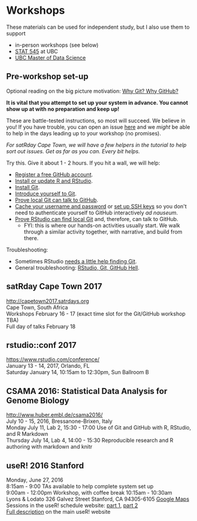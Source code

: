 # Workshops

These materials can be used for independent study, but I also use them to support

  * in-person workshops (see below)
  * [STAT 545](http://stat545.com) at UBC
  * [UBC Master of Data Science](http://masterdatascience.science.ubc.ca)

## Pre-workshop set-up

Optional reading on the big picture motivation: [Why Git? Why GitHub?](#big-picture)

**It is vital that you attempt to set up your system in advance. You cannot show up at with no preparation and keep up!**

These are battle-tested instructions, so most will succeed. We believe in you! If you have trouble, you can open an issue [here](https://github.com/jennybc/happy-git-with-r/issues) and we *might* be able to help in the days leading up to your workshop (no promises).

*For satRday Cape Town, we will have a few helpers in the tutorial to help sort out issues. Get as far as you can. Every bit helps.*

Try this. Give it about 1 - 2 hours. If you hit a wall, we will help:

  * [Register a free GitHub account](#github-acct).
  * [Install or update R and RStudio](#install-r-rstudio).
  * [Install Git](#install-git).
  * [Introduce yourself to Git](#hello-git).
  * [Prove local Git can talk to GitHub](#push-pull-github).
  * [Cache your username and password](#credential-caching) or [set up SSH keys](#ssh-keys) so you don't need to authenticate yourself to GitHub interactively *ad nauseum*.
  * [Prove RStudio can find local Git](#rstudio-git-github) and, therefore, can talk to GitHub.
    - FYI: this is where our hands-on activities usually start. We walk through a similar activity together, with narrative, and build from there.

Troubleshooting:

  * Sometimes RStudio [needs a little help finding Git](#rstudio-see-git).
  * General troubleshooting: [RStudio, Git, GitHub Hell](#troubleshooting).

## satRday Cape Town 2017

<http://capetown2017.satrdays.org>  
Cape Town, South Africa  
Workshops February 16 - 17 (exact time slot for the Git/GitHub workshop TBA)  
Full day of talks February 18

## rstudio::conf 2017

<https://www.rstudio.com/conference/>  
January 13 - 14, 2017, Orlando, FL  
Saturday January 14, 10:15am to 12:30pm, Sun Ballroom B

## CSAMA 2016: Statistical Data Analysis for Genome Biology

<http://www.huber.embl.de/csama2016/>  
July 10 - 15, 2016, Bressanone-Brixen, Italy  
Monday July 11, Lab 2, 15:30 - 17:00 Use of Git and GitHub with R, RStudio, and R Markdown  
Thursday July 14, Lab 4, 14:00 - 15:30 Reproducible research and R authoring with markdown and knitr  

## useR! 2016 Stanford

Monday, June 27, 2016  
8:15am - 9:00 TAs available to help complete system set up  
9:00am - 12:00pm Workshop, with coffee break 10:15am - 10:30am  
Lyons & Lodato 326 Galvez Street Stanford, CA 94305-6105 [Google Maps](https://goo.gl/maps/wkvKkBkbs1J2)  
Sessions in the useR! schedule website: [part 1](http://schedule.user2016.org/event/7Bad/using-git-and-github-with-r-rstudio-and-r-markdown-part-1), [part 2](http://schedule.user2016.org/event/7Bav/using-git-and-github-with-r-rstudio-and-r-markdown-part-2)  
[Full description](http://user2016.org/tutorials/01.html) on the main useR! website  
